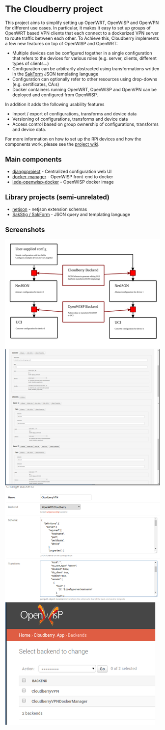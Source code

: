 # The Cloudberry project
This project aims to simplify setting up OpenWRT, OpenWISP and OpenVPN for different use cases. In particular, it makes it
easy to set up groups of OpenWRT based VPN clients that each connect to a dockerized VPN server to route traffic between each other. To Achieve this, Cloudberry implements a few new features on top of OpenWISP and OpenWRT:

* Multiple devices can be configured together in a single configuration that refers to the devices for various roles (e.g. server, clients, different types of clients...)
* Configuration can be arbitrarily abstracted using transformations written in the [SakForm](https://github.com/innovationgarage/sakstig) JSON templating language
* Configuration can optionally refer to other resources using drop-downs (e.g. certificates, CA:s)
* Docker containers running OpenWRT, OpenWISP and OpenVPN can be deployed and configured from OpenWISP.

In addition it adds the following usability features

* Import / export of configurations, transforms and device data
* Versioning of configurations, transforms and device data
* Access control based on group ownership of configurations, transforms and device data.

For more information on how to set up the RPi devices and how the components work, please see the [project wiki](https://github.com/innovationgarage/cloudberry/wiki).

## Main components

* [djangoproject](https://github.com/innovationgarage/cloudberry-djangoproject) - Centralized configuration web UI 
* [docker-manager](https://github.com/innovationgarage/cloudberry-docker-manager) - OpenWISP front-end to docker
* [lede-openwisp-docker](https://github.com/innovationgarage/cloudberry-lede-openwisp-docker) - OpenWISP docker image

## Library projects (semi-unrelated)
* [netjson](https://github.com/innovationgarage/cloudberry-netjson) - netjson extension schemas
* [SakStig / SakForm](https://innovationgarage.github.io/sakstig/) - JSON query and templating language

## Screenshots
![Backend transform process](Backend-transform.svg "Backend transform process")
![Multi-device config](MultiConfig.png "Multi-device config")
![Backend editing](Backend.png "Backend editing")
![Backend listing](BackendManager.png "Backend listing")
